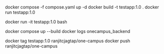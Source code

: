 docker compose -f compose.yaml up -d
docker build -t testapp:1.0 .
docker run testapp:1.0

docker run -it testapp:1.0 bash

docker compose up --build
docker logs onecampus_backend

docker tag testapp:1.0 ranjitcjagtap/one-campus
docker push ranjitcjagtap/one-campus
